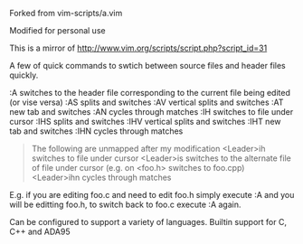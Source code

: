 Forked from vim-scripts/a.vim

Modified for personal use

This is a mirror of http://www.vim.org/scripts/script.php?script_id=31

A few of quick commands to swtich between source files and header files quickly.

:A switches to the header file corresponding to the current file being edited (or vise versa)
:AS splits and switches
:AV vertical splits and switches
:AT new tab and switches
:AN cycles through matches
:IH switches to file under cursor
:IHS splits and switches
:IHV vertical splits and switches
:IHT new tab and switches
:IHN cycles through matches

> The following are unmapped after my modification
\<Leader\>ih switches to file under cursor
\<Leader\>is switches to the alternate file of file under cursor (e.g. on  \<foo.h\> switches to foo.cpp)
\<Leader\>ihn cycles through matches

E.g. if you are editing foo.c and need to edit foo.h simply execute :A and you will be editting foo.h, to switch back to foo.c execute :A again. 

Can be configured to support a variety of languages. Builtin support for C, C++ and ADA95
